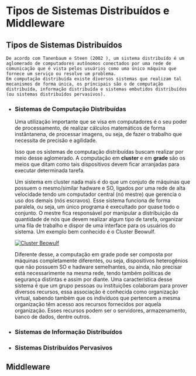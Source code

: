 # Tipos de Sistemas Distribuídos e Middleware

## Tipos de Sistemas Distribuídos

    De acordo com Tanenbaum e Steen (2002 ), um sistema distribuído é um aglomerado de computadores autônomos conectados por uma rede de comunicação que é vista pelos usuários como uma único máquina que fornece um serviço ou resolve um problema.
    Em computação distribuída existe diversos sistemas que realizam tal mecanismos de forma única, os príncipais são o de computação distribuída, informação distribuída e sistemas embutidos distribuídos (ou sistemas distribuídos pervasivos).

- ### Sistemas de Computação Distribuídas

    Uma utilização importante que se visa em computadores é o seu poder de processamento, de realizar cálculos matemáticos de forma instântanena, de processar imagens, ou seja, de fazer o trabalho que necessita de precisão e agilidade.

    Isso que os sistemas de computação distribuídas buscam realizar por meio desse aglomerado. A computação em **cluster** e em **grade** são os meios que ditam como tais dispositivos devem ficar arranjadas para executar determinada tarefa.

    Um sistema em cluster nada mais é do que um conjuto de máquinas que possuem o mesmo/similar hadware e SO, ligados por uma rede de alta velocidade tendo um computador central (nó mestre) que gerencia o uso dos demais (nós escravos). Esse sistema funciona de forma paralela, ou seja, um único programa é execultado por quase todo o conjunto. O mestre fica responsável por manipular a distribuição da quantidade de nós que devem realizar algum tipo de tarefa, organizar uma fila de trabalho e dispor de uma interface para os usuários do sistema. Um exemplo bem conhecido é o Cluster Beowulf.

    [![Cluster Beowulf]()](https://pt.wikipedia.org/wiki/Aglomerado_Beowulf#/media/Ficheiro:Beowulf-cluster-the-borg.jpg)

    Diferente desse, a computação em grade pode ser composta por máquinas completamente diferentes, ou seja, dispositivos heterogênios que não possuem SO e hadware semelhantes, ou ainda, não precisar está necessarimente na mesma rede, tendo também políticas de segurança distintas e assim por diante. Uma característica desse sistema é que um grupo pessoas ou instituições colaboram para prover diversos recursos, essa associação é conhecida como organização virtual, sabendo também que os indivíduos que pertencem a mesma organização têm acesso aos recursos fornecidos por aquela organização. Esses recursos podem ser o servidores, armazenamento, banco de dados, dentre outros.

- ### Sistemas de Informação Distribuídos




- ### Sistemas Distribuídos Pervasivos

## Middleware